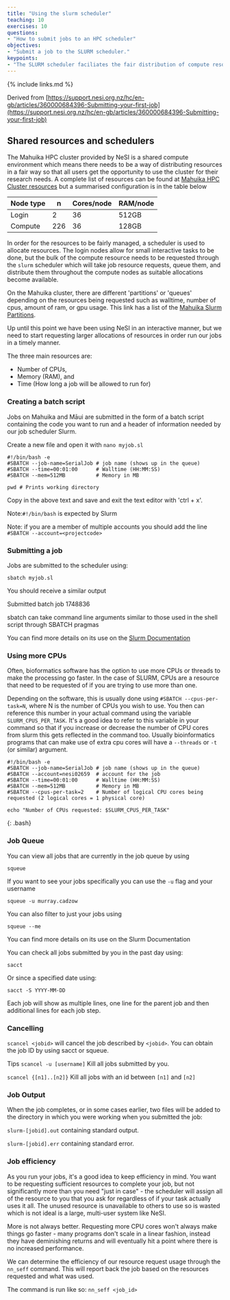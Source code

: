 ```yaml
---
title: "Using the slurm scheduler"
teaching: 10
exercises: 10
questions:
- "How to submit jobs to an HPC scheduler"
objectives:
- "Submit a job to the SLURM scheduler."
keypoints:
- "The SLURM scheduler faciliates the fair distribution of compute resource amongst users."
---
```



{% include links.md %}



Derived from [https://support.nesi.org.nz/hc/en-gb/articles/360000684396-Submitting-your-first-job](https://support.nesi.org.nz/hc/en-gb/articles/360000684396-Submitting-your-first-job)


## Shared resources and schedulers

The Mahuika HPC cluster provided by NeSI is a shared compute environment which means there needs to be a way of distributing resources in a fair way so that all users get the opportunity to use the cluster for their research needs. A complete list of resources can be found at
[Mahuika HPC Cluster resources](https://support.nesi.org.nz/hc/en-gb/articles/360000163575-Mahuika) but a summarised configuration is in the table below

Node type | n | Cores/node| RAM/node
---|---|---|---
Login | 2 | 36 | 512GB
Compute | 226 | 36 | 128GB

In order for the resources to be fairly managed, a scheduler is used to allocate resources. The login nodes allow for small interactive tasks to be done, but the bulk of the compute resource needs to be requested through the `slurm` scheduler which will take job resource requests, queue them, and distribute them throughout the compute nodes as suitable allocations become available.

On the Mahuika cluster, there are different 'partitions' or 'queues' depending on the resources being requested such as walltime, number of cpus, amount of ram, or gpu usage. This link has a list of the [Mahuika Slurm Partitions](https://support.nesi.org.nz/hc/en-gb/articles/360000204076-Mahuika-Slurm-Partitions).

Up until this point we have been using NeSI in an interactive manner, but we need to start requesting larger allocations of resources in order run our jobs in a timely manner.

The three main resources are:

- Number of CPUs,
- Memory (RAM), and
- Time (How long a job will be allowed to run for)


### Creating a batch script

Jobs on Mahuika and Māui are submitted in the form of a batch script containing the code you want to run and a header of information needed by our job scheduler Slurm.


Create a new file and open it with `nano myjob.sl`

```
#!/bin/bash -e
#SBATCH --job-name=SerialJob # job name (shows up in the queue)
#SBATCH --time=00:01:00      # Walltime (HH:MM:SS)
#SBATCH --mem=512MB          # Memory in MB

pwd # Prints working directory
```

Copy in the above text and save and exit the text editor with 'ctrl + x'.

Note:`#!/bin/bash` is expected by Slurm

Note: if you are a member of multiple accounts you should add the line `#SBATCH --account=<projectcode>`

### Submitting a job

Jobs are submitted to the scheduler using:

```
sbatch myjob.sl
```

You should receive a similar output

Submitted batch job 1748836

sbatch can take command line arguments similar to those used in the shell script through SBATCH pragmas

You can find more details on its use on the [Slurm Documentation](https://slurm.schedmd.com/sbatch.html)

### Using more CPUs

Often, bioformatics software has the option to use more CPUs or threads to make the processing go faster. In the case of SLURM, CPUs are a resource that need to be requested of if you are trying to use more than one.

Depending on the software, this is usually done using `#SBATCH --cpus-per-task=N`, where N is the number of CPUs you wish to use. You then can reference this number in your actual command using the variable `SLURM_CPUS_PER_TASK`. It's a good idea to refer to this variable in your command so that if you increase or decrease the number of CPU cores from slurm this gets reflected in the command too. Usually bioinformatics programs that can make use of extra cpu cores will have a `--threads` or `-t` (or similar) argument.

~~~
#!/bin/bash -e
#SBATCH --job-name=SerialJob # job name (shows up in the queue)
#SBATCH --account=nesi02659  # account for the job
#SBATCH --time=00:01:00      # Walltime (HH:MM:SS)
#SBATCH --mem=512MB          # Memory in MB
#SBATCH --cpus-per-task=2    # Number of logical CPU cores being requested (2 logical cores = 1 physical core)

echo "Number of CPUs requested: $SLURM_CPUS_PER_TASK"
~~~
{: .bash}


### Job Queue

You can view all jobs that are currently in the job queue by using

```
squeue
```

If you want to see your jobs specifically you can use the `-u` flag and your username

```
squeue -u murray.cadzow
```

You can also filter to just your jobs using

```
squeue --me
```

You can find more details on its use on the Slurm Documentation

You can check all jobs submitted by you in the past day using:

```
sacct
```

Or since a specified date using:

```
sacct -S YYYY-MM-DD
```

Each job will show as multiple lines, one line for the parent job and then additional lines for each job step.

### Cancelling

`scancel <jobid>` will cancel the job described by `<jobid>`. You can obtain the job ID by using sacct or squeue.

Tips
`scancel -u [username]` Kill all jobs submitted by you.

`scancel {[n1]..[n2]}` Kill all jobs with an id between `[n1]` and `[n2]`



### Job Output

When the job completes, or in some cases earlier, two files will be added to the directory in which you were working when you submitted the job:

`slurm-[jobid].out` containing standard output.

`slurm-[jobid].err` containing standard error.


### Job efficiency

As you run your jobs, it's a good idea to keep efficiency in mind. You want to be requesting sufficient resources to complete your job, but not significantly more than you need "just in case" - the scheduler will assign all of the resource to you that you ask for regardless of if your task actually uses it all. The unused resource is unavailable to others to use so is wasted which is not ideal is a large, multi-user system like NeSI.

More is not always better. Requesting more CPU cores won't always make things go faster - many programs don't scale in a linear fashion, instead they have deminishing returns and will eventually hit a point where there is no increased performance. 

We can determine the efficiency of our resource request usage through the `nn_seff` command. This will report back the job based on the resources requested and what was used.

The command is run like so: `nn_seff <job_id>`